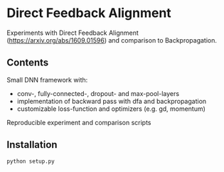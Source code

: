 # Direct Feedback Alignment

Experiments with Direct Feedback Alignment (https://arxiv.org/abs/1609.01596) and comparison to Backpropagation.

## Contents

Small DNN framework with:
 - conv-, fully-connected-, dropout- and max-pool-layers
 - implementation of backward pass with dfa and backpropagation
 - customizable loss-function and optimizers (e.g. gd, momentum)
 
Reproducible experiment and comparison scripts

## Installation

```
python setup.py
```

